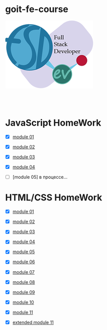 # goit-fe-course

![Banner](./logo.png)
<br>
<br>
<br>
<br>

# JavaScript HomeWork

- [x] [module 01](https://google-barma.github.io/goit-fe-course/javaScript/module-01/)

- [x] [module 02](https://google-barma.github.io/goit-fe-course/javaScript/module-02/)

- [x] [module 03](https://google-barma.github.io/goit-fe-course/javaScript/module-03/)

- [x] [module 04](https://google-barma.github.io/goit-fe-course/javaScript/module-04/)

- [ ] [module 05] в процессе...

# HTML/CSS HomeWork

- [x] [module 01](https://google-barma.github.io/goit-fe-course/html-css/module-1-2/)

- [x] [module 02](https://google-barma.github.io/goit-fe-course/html-css/module-02/)

- [x] [module 03](https://google-barma.github.io/goit-fe-course/html-css/module-03/)

- [x] [module 04](https://google-barma.github.io/goit-fe-course/html-css/module-04/)

- [x] [module 05](https://google-barma.github.io/goit-fe-course/html-css/module-05/)

- [x] [module 06](https://google-barma.github.io/goit-fe-course/html-css/module-06/)

- [x] [module 07](https://google-barma.github.io/goit-fe-course/html-css/module-07/)

- [x] [module 08](https://google-barma.github.io/goit-fe-course/html-css/module-08/)

- [x] [module 09](https://google-barma.github.io/goit-fe-course/html-css/module-09/)

- [x] [module 10](https://google-barma.github.io/goit-fe-course/html-css/module-10/)

- [x] [module 11](https://google-barma.github.io/goit-fe-course/html-css/module-11/build/)

- [x] [extended module 11](https://google-barma.github.io/mogo/build/)
